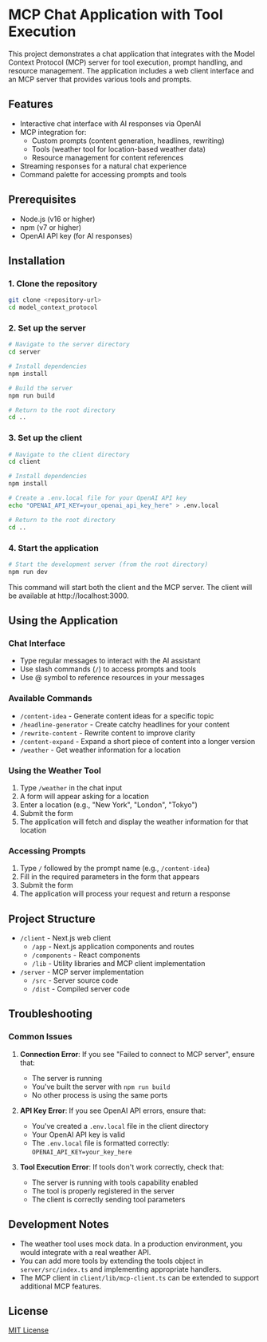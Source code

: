 # MCP Chat Application with Tool Execution

This project demonstrates a chat application that integrates with the Model Context Protocol (MCP) server for tool execution, prompt handling, and resource management. The application includes a web client interface and an MCP server that provides various tools and prompts.

## Features

- Interactive chat interface with AI responses via OpenAI
- MCP integration for:
  - Custom prompts (content generation, headlines, rewriting)
  - Tools (weather tool for location-based weather data)
  - Resource management for content references
- Streaming responses for a natural chat experience
- Command palette for accessing prompts and tools

## Prerequisites

- Node.js (v16 or higher)
- npm (v7 or higher)
- OpenAI API key (for AI responses)

## Installation

### 1. Clone the repository

```bash
git clone <repository-url>
cd model_context_protocol
```

### 2. Set up the server

```bash
# Navigate to the server directory
cd server

# Install dependencies
npm install

# Build the server
npm run build

# Return to the root directory
cd ..
```

### 3. Set up the client

```bash
# Navigate to the client directory
cd client

# Install dependencies
npm install

# Create a .env.local file for your OpenAI API key
echo "OPENAI_API_KEY=your_openai_api_key_here" > .env.local

# Return to the root directory
cd ..
```

### 4. Start the application

```bash
# Start the development server (from the root directory)
npm run dev
```

This command will start both the client and the MCP server. The client will be available at http://localhost:3000.

## Using the Application

### Chat Interface

- Type regular messages to interact with the AI assistant
- Use slash commands (`/`) to access prompts and tools
- Use @ symbol to reference resources in your messages

### Available Commands

- `/content-idea` - Generate content ideas for a specific topic
- `/headline-generator` - Create catchy headlines for your content
- `/rewrite-content` - Rewrite content to improve clarity
- `/content-expand` - Expand a short piece of content into a longer version
- `/weather` - Get weather information for a location

### Using the Weather Tool

1. Type `/weather` in the chat input
2. A form will appear asking for a location
3. Enter a location (e.g., "New York", "London", "Tokyo")
4. Submit the form
5. The application will fetch and display the weather information for that location

### Accessing Prompts

1. Type `/` followed by the prompt name (e.g., `/content-idea`)
2. Fill in the required parameters in the form that appears
3. Submit the form
4. The application will process your request and return a response

## Project Structure

- `/client` - Next.js web client
  - `/app` - Next.js application components and routes
  - `/components` - React components
  - `/lib` - Utility libraries and MCP client implementation
- `/server` - MCP server implementation
  - `/src` - Server source code
  - `/dist` - Compiled server code

## Troubleshooting

### Common Issues

1. **Connection Error**: If you see "Failed to connect to MCP server", ensure that:

   - The server is running
   - You've built the server with `npm run build`
   - No other process is using the same ports

2. **API Key Error**: If you see OpenAI API errors, ensure that:

   - You've created a `.env.local` file in the client directory
   - Your OpenAI API key is valid
   - The `.env.local` file is formatted correctly: `OPENAI_API_KEY=your_key_here`

3. **Tool Execution Error**: If tools don't work correctly, check that:
   - The server is running with tools capability enabled
   - The tool is properly registered in the server
   - The client is correctly sending tool parameters

## Development Notes

- The weather tool uses mock data. In a production environment, you would integrate with a real weather API.
- You can add more tools by extending the tools object in `server/src/index.ts` and implementing appropriate handlers.
- The MCP client in `client/lib/mcp-client.ts` can be extended to support additional MCP features.

## License

[MIT License](LICENSE)
